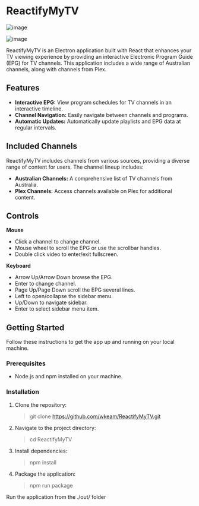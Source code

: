 # ReactifyMyTV


![image](https://github.com/wkeam/ReactifyMyTV/assets/71179073/c28edac6-5475-4a2e-83ea-ef3acf6d03bf)

![image](https://github.com/wkeam/ReactifyMyTV/assets/71179073/14d3b119-d3b7-4c64-9205-9c96014ea849)


ReactifyMyTV is an Electron application built with React that enhances your TV viewing experience by providing an interactive Electronic Program Guide (EPG) for TV channels. This application includes a wide range of Australian channels, along with channels from Plex.


## Features

- **Interactive EPG:** View program schedules for TV channels in an interactive timeline.
- **Channel Navigation:** Easily navigate between channels and programs.
- **Automatic Updates:** Automatically update playlists and EPG data at regular intervals.

## Included Channels

ReactifyMyTV includes channels from various sources, providing a diverse range of content for users. The channel lineup includes:

- **Australian Channels:** A comprehensive list of TV channels from Australia.
- **Plex Channels:** Access channels available on Plex for additional content.

## Controls
**Mouse**
- Click a channel to change channel.
- Mouse wheel to scroll the EPG or use the scrollbar handles.
- Double click video to enter/exit fullscreen.

**Keyboard**
- Arrow Up/Arrow Down browse the EPG.
- Enter to change channel.
- Page Up/Page Down scroll the EPG several lines.
- Left to open/collapse the sidebar menu.
- Up/Down to navigate sidebar.
- Enter to select sidebar menu item.

## Getting Started

Follow these instructions to get the app up and running on your local machine.

### Prerequisites

- Node.js and npm installed on your machine.

### Installation

1. Clone the repository:

   > git clone https://github.com/wkeam/ReactifyMyTV.git
   
3. Navigate to the project directory:

   > cd ReactifyMyTV

4. Install dependencies:

   > npm install

5. Package the application:
   
   > npm run package

Run the application from the ./out/ folder
